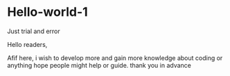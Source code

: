 # Hello-world-1
Just trial and error

Hello readers,

Afif here, i wish to develop more and gain more knowledge
about coding or anything hope people might help or guide.
thank you in advance
